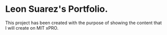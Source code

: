 
# Leon Suarez's Portfolio.

This project has been created with the purpose of showing the content that I will create on MIT xPRO.

## 
